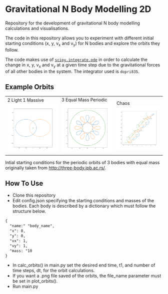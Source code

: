 # Gravitational N Body Modelling 2D
Repository for the development of gravitational N body modelling calculations and visualisations.

The code in this repository allows you to experiment with different initial starting conditions (x, y, v<sub>x</sub> and v<sub>y</sub>) for N bodies and explore the orbits they follow.

The code makes use of [````scipy.integrate.ode````](https://docs.scipy.org/doc/scipy/reference/generated/scipy.integrate.ode.html) in order to calculate the change in x, y, v<sub>x</sub> and v<sub>y</sub> at a given time step due to the gravitational forces of all other bodies in the system. The integrator used is ````dopri835````.

## Example Orbits
<table>
  <tr>
    <td>
      2 Light 1 Massive
      <img src="https://github.com/TBoyesPark23/n-body-modelling/blob/master/src/plots/orbits_2light_1massive.png">
    </td>
    <td>
      3 Equal Mass Periodic
      <img src="https://github.com/TBoyesPark23/n-body-modelling/blob/master/src/plots/3_equal_mass_periodic.png">
    </td>
    <td>
      Chaos
      <img src="https://github.com/TBoyesPark23/n-body-modelling/blob/master/src/plots/3_body_chaos.png">
    </td>
  </tr>
</table>

Intial starting conditions for the periodic orbits of 3 bodies with equal mass originally taken from http://three-body.ipb.ac.rs/.

## How To Use
<ul>
  <li>Clone this repository</li>
  <li>Edit config.json specifying the starting conditions and masses of the bodies. Each body is described by a dictionary which must follow the structure below.</li>
</ul>

````
{
  "name:" "body_name",
  "x": 0,
  "y": 0,
  "vx": 1,
  "vy": 1,
  "mass: "10
}
````
<ul>
  <li>In calc_orbits() in main.py set the desired end time, t1, and number of time steps, dt, for the orbit calculations.</li>
  <li>If you want a .png file saved of the orbits, the file_name parameter must be set in plot_orbits(). </li>
  <li>Run main.py</li>
</ul>
